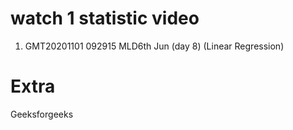 # watch 1 statistic video

1. GMT20201101 092915 MLD6th Jun  (day 8)
(Linear Regression)
 

# Extra
Geeksforgeeks 
 